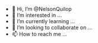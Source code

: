 - 👋 Hi, I’m @NelsonQuilop
- 👀 I’m interested in ...
- 🌱 I’m currently learning ...
- 💞️ I’m looking to collaborate on ...
- 📫 How to reach me ...

<!---
NelsonQuilop/NelsonQuilop is a ✨ special ✨ repository because its `README.md` (this file) appears on your GitHub profile.
You can click the Preview link to take a look at your changes.
--->
